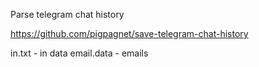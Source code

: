 
Parse telegram chat history

https://github.com/pigpagnet/save-telegram-chat-history

in.txt - in data
email.data - emails